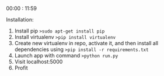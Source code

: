 00:00 : 11:59


Installation:
1. Install pip `>sudo apt-get install pip`
2. Install virtualenv `>pip install virtualenv`
3. Create new virtualenv in repo, activate it, and then install all dependencies using `>pip install -r requirements.txt`
4. Launch app with command `>python run.py`
5. Visit localhost:5000
6. Profit

